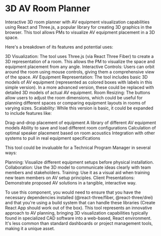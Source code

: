 # 3D AV Room Planner
Interactive 3D room planner with AV equipment visualization capabilities using React and Three.js, a popular library for creating 3D graphics in the browser. This tool allows PMs to visualize AV equipment placement in a 3D space.

Here's a breakdown of its features and potential uses:

3D Visualization: The tool uses Three.js (via React Three Fiber) to create a 3D representation of a room. This allows the PM to visualize the space and equipment placement from any angle.
Interactive Controls: Users can orbit around the room using mouse controls, giving them a comprehensive view of the space.
AV Equipment Representation: The tool includes basic 3D models of AV equipment (represented as colored boxes with labels in this simple version). In a more advanced version, these could be replaced with detailed 3D models of actual AV equipment.
Room Resizing: The buttons allow users to adjust the room dimensions, which could be useful for planning different spaces or comparing equipment layouts in rooms of varying sizes.
Scalability: While this version is basic, it could be expanded to include features like:

Drag-and-drop placement of equipment
A library of different AV equipment models
Ability to save and load different room configurations
Calculation of optimal speaker placement based on room acoustics
Integration with other systems to pull in real equipment specifications

This tool could be invaluable for a Technical Program Manager in several ways:

Planning: Visualize different equipment setups before physical installation.
Collaboration: Use the 3D model to communicate ideas clearly with team members and stakeholders.
Training: Use it as a visual aid when training new team members on AV setup principles.
Client Presentations: Demonstrate proposed AV solutions in a tangible, interactive way.

To use this component, you would need to ensure that you have the necessary dependencies installed (@react-three/fiber, @react-three/drei) and that you're using a build system that can handle these libraries (Create React App should work out of the box).
This tool represents an innovative approach to AV planning, bringing 3D visualization capabilities typically found in specialized CAD software into a web-based, React environment. It's less common than standard dashboards or project management tools, making it a unique asset.
